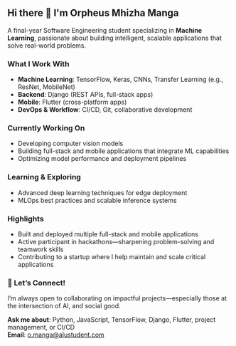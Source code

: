 ## Hi there 👋 I'm Orpheus Mhizha Manga

A final-year Software Engineering student specializing in **Machine Learning**, passionate about building intelligent, scalable applications that solve real-world problems.

### What I Work With
- **Machine Learning**: TensorFlow, Keras, CNNs, Transfer Learning (e.g., ResNet, MobileNet)
- **Backend**: Django (REST APIs, full-stack apps)
- **Mobile**: Flutter (cross-platform apps)
- **DevOps & Workflow**: CI/CD, Git, collaborative development

### Currently Working On
- Developing computer vision models
- Building full-stack and mobile applications that integrate ML capabilities
- Optimizing model performance and deployment pipelines

### Learning & Exploring
- Advanced deep learning techniques for edge deployment
- MLOps best practices and scalable inference systems

### Highlights
- Built and deployed multiple full-stack and mobile applications
- Active participant in hackathons—sharpening problem-solving and teamwork skills
- Contributing to a startup where I help maintain and scale critical applications

### 🤝 Let’s Connect!
I’m always open to collaborating on impactful projects—especially those at the intersection of AI, and social good.

**Ask me about**: Python, JavaScript, TensorFlow, Django, Flutter, project management, or CI/CD  
**Email**: [o.manga@alustudent.com](mailto:o.manga@alustudent.com)
